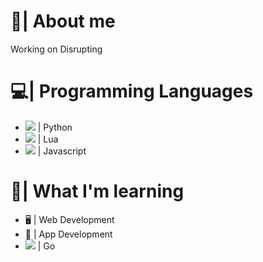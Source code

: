 # 💖| About me
Working on Disrupting

# 💻| Programming Languages
- ![](https://github.com/abrahamcalf/programming-languages-logos/blob/master/src/python/python_16x16.png) | Python
- ![](https://github.com/abrahamcalf/programming-languages-logos/blob/master/src/lua/lua_16x16.png) | Lua
- ![](https://github.com/abrahamcalf/programming-languages-logos/blob/master/src/javascript/javascript_16x16.png) | Javascript

# 💭| What I'm learning
- 🖥 | Web Development
- 🤖 | App Development
- ![](https://github.com/abranhe/programming-languages-logos/blob/master/src/go/go_16x16.png) | Go
